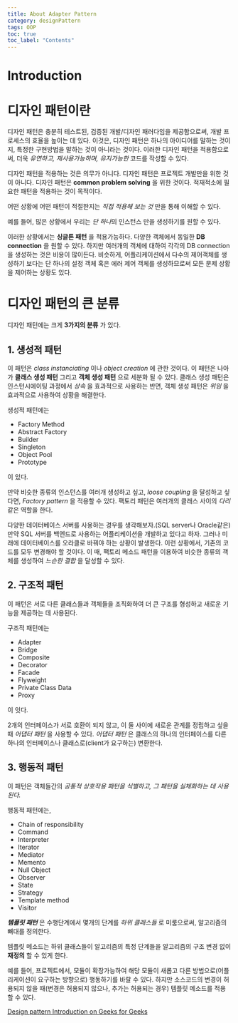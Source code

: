 ```yaml
---
title: About Adapter Pattern
category: designPattern
tags: OOP 
toc: true
toc_label: "Contents"
---
```


# Introduction

# 디자인 패턴이란

디자인 패턴은 충분히 테스트된, 검증된 개발/디자인 패러다임을 제공함으로써, 개발 프로세스의 효율을 높이는 데 있다. 이것은, 디자인 패턴은 하나의 아이디어를 말하는 것이지, 특정한 구현방법을 말하는 것이 아니라는 것이다. 이러한 디자인 패턴을 적용함으로써, 더욱 *유연하고, 재사용가능하며, 유지가능한* 코드를 작성할 수 있다. 

디자인 패턴을 적용하는 것은 의무가 아니다. 디자인 패턴은 프로젝트 개발만을 위한 것이 아니다. 디자인 패턴은 **common problem solving** 을 위한 것이다. 적재적소에 필요한 패턴을 적용하는 것이 목적이다. 

어떤 상황에 어떤 패턴이 적절한지는 *직접 적용해 보는 것* 만을 통해 이해할 수 있다.

예를 들어, 많은 상황에서 우리는 *단 하나*의  인스턴스 만을 생성하기를 원할 수 있다.

이러한 상황에서는 **싱글톤 패턴** 을 적용가능하다. 다양한 객체에서 동일한 **DB connection** 을 원할 수 있다. 하지만 여러개의 객체에 대하여 각각의 DB connection을 생성하는 것은 비용이 많이든다. 
비슷하게, 어플리케이션에서 다수의 제어객체를 생성하기 보다는 단 하나의 설정 객체 혹은 에러 제어 객체를 생성하므로써 모든 문제 상황을 제어하는 상황도 있다. 

# 디자인 패턴의 큰 분류

디자인 패턴에는 크게 **3가지의 분류** 가 있다.

## 1. 생성적 패턴

이 패턴은 *class instanciating* 이나 *object creation* 에 관한 것이다. 이 패턴은 나아가 **클래스 생성 패턴** 그리고 **객체 생성 패턴** 으로 세분화 될 수 있다. 클래스 생성 패턴은 인스턴시에이팅 과정에서 *상속* 을  효과적으로 사용하는 반면, 객체 생성 패턴은 *위임* 을 효과적으로 사용하여 상황을 해결한다. 

생성적 패턴에는

- Factory Method
- Abstract Factory
- Builder
- Singleton
- Object Pool
- Prototype

이 있다.

만약 비슷한 종류의 인스턴스를 여러개 생성하고 싶고, *loose coupling* 을 달성하고 싶다면, *Factory pattern* 을 적용할 수 있다. 팩토리 패턴은 여러개의 클래스 사이의 *다리* 같은 역할을 한다. 

다양한 데이터베이스 서버를 사용하는 경우를 생각해보자.(SQL server나 Oracle같은) 만약 SQL 서버를 백엔드로 사용하는 어플리케이션을 개발하고 있다고 하자. 그러나 미래에 데이터베이스를 오라클로 바꿔야 하는 상황이 발생한다. 이런 상황에서, 기존의 코드를 모두 변경해야 할 것이다. 이 때, 팩토리 메소드 패턴을 이용하여 비슷한 종류의 객체를 생성하여 *느슨한 결합* 을 달성할 수 있다. 

## 2. 구조적 패턴

이 패턴은 서로 다른 클래스들과 객체들을 조직화하여 더 큰 구조를 형성하고 새로운 기능을 제공하는 데 사용된다. 

구조적 패턴에는 

- Adapter
- Bridge
- Composite
- Decorator
- Facade
- Flyweight
- Private Class Data
- Proxy

이 잇다. 

2개의 인터페이스가 서로 호환이 되지 않고, 이 둘 사이에 새로운 관계를 정립하고 싶을 때 *어댑터 패턴* 을 사용할  수 있다. *어댑터 패턴* 은 클래스의 하나의 인터페이스를 다른 하나의 인터페이스나 클래스로(client가 요구하는) 변환한다. 

## 3. 행동적 패턴

이 패턴은 객체들간의 *공통적 상호작용 패턴을 식별하고, 그 패턴을 실체화하는 데 사용된다.*

행동적 패턴에는,

- Chain of responsibility
- Command
- Interpreter
- Iterator
- Mediator
- Memento
- Null Object
- Observer
- State
- Strategy
- Template method
- Visitor

***템플릿 패턴*** 은 수행단계에서 몇개의 단계를 *하위 클래스들* 로 미룸으로써, 알고리즘의 뼈대를 정의한다.

템플릿 메소드는 하위 클래스들이 알고리즘의 특정 단계들을 알고리즘의 구조 변경 없이 **재정의** 할 수 있게 한다.

예를 들어, 프로젝트에서, 모듈이 확장가능하여 해당 모듈이 새롭고 다른 방법으로(어플리케이션이 요구하는 방향으로) 행동하기를 바랄 수 있다. 하지만 소스코드의 변경이 허용되지 않을 때(변경은 허용되지 않으나, 추가는 허용되는 경우) 템플릿 메소드를 적용할 수 있다. 

[Design pattern Introduction on Geeks for Geeks]([https://www.geeksforgeeks.org/design-patterns-set-1-introduction/](https://www.geeksforgeeks.org/design-patterns-set-1-introduction/))